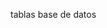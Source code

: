 tablas base de datos

<!-- USUARIO

id: clave primaria, autoincremental, entero
nombre completo: varchar
email: varhcar
teléfono: int
fecha de la creación de el usuario:Date
estado de cuenta de usuario: enum
contrseña: varchar

CUENTAS

cuenta_id: clave primaria, autoincremental, entero
usuario_id: clave foránea, entero
tipo_cuenta: enum
saldo: decimal
fecha_apertura: Date
estado: enum -->

<!-- TRANSACCIONES

transaccion_id: clave primaria, autoincremental, entero
cuenta_origen_id: clave foránea, entero
cuenta_destino_id: clave foránea, entero
monto: decimal
tipo_transaccion: enum
fecha_transaccion: Date
estado: enum -->

<!-- BOLSILLOS

bolsillo_id: clave primaria, autoincremental, entero
usuario_id: clave foránea, entero
nombre: varchar
saldo: decimal
fecha_creaccion: Date -->

<!-- TRANSFERENCIAS ENTRE BOLSILLOS

transferencia_bolsillo_id: clave primaria, autoincremental, entero
bolsillo_origen_id: clave foránea, entero
bolsillo_destino_id: clave foránea, entero
monto: decimal
fecha_transferencia -->

<!-- SESIONES

sesion_id: autoincremental, entero
usuario_id: calve foránea, entero
fecha_ingreso: Date
fecha_expiracion: Date -->